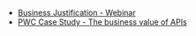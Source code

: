 

* [Business Justification - Webinar](http://www.elasticpath.com/company/news/2012/api-webinar)
* [PWC Case Study - The business value of APIs](http://www.pwc.com/us/en/technology-forecast/2012/issue2/download.jhtml)
